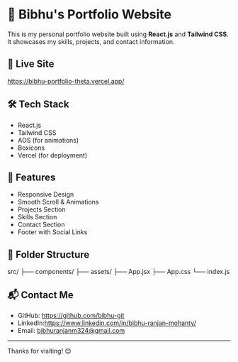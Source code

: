 # 💼 Bibhu's Portfolio Website

This is my personal portfolio website built using **React.js** and **Tailwind CSS**. It showcases my skills, projects, and contact information.

## 🚀 Live Site

https://bibhu-portfolio-theta.vercel.app/

## 🛠 Tech Stack

- React.js
- Tailwind CSS
- AOS (for animations)
- Boxicons
- Vercel (for deployment)

## 📸 Features

- Responsive Design
- Smooth Scroll & Animations
- Projects Section
- Skills Section
- Contact Section
- Footer with Social Links

## 📂 Folder Structure

src/
├── components/
├── assets/
├── App.jsx
├── App.css
└── index.js

## 📬 Contact Me

- GitHub: https://github.com/bibhu-git
- LinkedIn:https://www.linkedin.com/in/bibhu-ranjan-mohanty/
- Email: bibhuranjanm324@gmail.com

---

Thanks for visiting! 😊